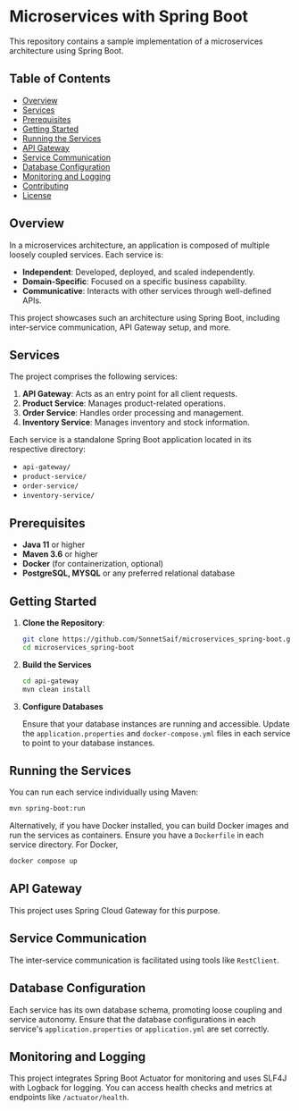 # Microservices with Spring Boot

This repository contains a sample implementation of a microservices architecture using Spring Boot.

## Table of Contents

- [Overview](#overview)
- [Services](#services)
- [Prerequisites](#prerequisites)
- [Getting Started](#getting-started)
- [Running the Services](#running-the-services)
- [API Gateway](#api-gateway)
- [Service Communication](#service-communication)
- [Database Configuration](#database-configuration)
- [Monitoring and Logging](#monitoring-and-logging)
- [Contributing](#contributing)
- [License](#license)

## Overview

In a microservices architecture, an application is composed of multiple loosely coupled services. Each service is:

- **Independent**: Developed, deployed, and scaled independently.
- **Domain-Specific**: Focused on a specific business capability.
- **Communicative**: Interacts with other services through well-defined APIs.

This project showcases such an architecture using Spring Boot, including inter-service communication, API Gateway setup, and more.

## Services

The project comprises the following services:

1. **API Gateway**: Acts as an entry point for all client requests.
2. **Product Service**: Manages product-related operations.
3. **Order Service**: Handles order processing and management.
4. **Inventory Service**: Manages inventory and stock information.

Each service is a standalone Spring Boot application located in its respective directory:

- `api-gateway/`
- `product-service/`
- `order-service/`
- `inventory-service/`

## Prerequisites

- **Java 11** or higher
- **Maven 3.6** or higher
- **Docker** (for containerization, optional)
- **PostgreSQL, MYSQL** or any preferred relational database

## Getting Started

1. **Clone the Repository**:

   ```bash
   git clone https://github.com/SonnetSaif/microservices_spring-boot.git
   cd microservices_spring-boot

2. **Build the Services**

   ```bash
   cd api-gateway
   mvn clean install

3. **Configure Databases**

   Ensure that your database instances are running and accessible. Update the `application.properties` and `docker-compose.yml` files in each service to point to your database instances.


## Running the Services

You can run each service individually using Maven:

```bash
mvn spring-boot:run
```

Alternatively, if you have Docker installed, you can build Docker images and run the services as containers. Ensure you have a `Dockerfile` in each service directory. For Docker,

```bash
docker compose up
```

## API Gateway

This project uses Spring Cloud Gateway for this purpose.

## Service Communication

The inter-service communication is facilitated using tools like `RestClient`.

## Database Configuration

Each service has its own database schema, promoting loose coupling and service autonomy. Ensure that the database configurations in each service's `application.properties` or `application.yml` are set correctly.

## Monitoring and Logging

This project integrates Spring Boot Actuator for monitoring and uses SLF4J with Logback for logging. You can access health checks and metrics at endpoints like `/actuator/health`.

